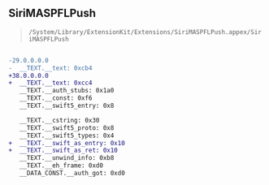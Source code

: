 ## SiriMASPFLPush

> `/System/Library/ExtensionKit/Extensions/SiriMASPFLPush.appex/SiriMASPFLPush`

```diff

-29.0.0.0.0
-  __TEXT.__text: 0xcb4
+38.0.0.0.0
+  __TEXT.__text: 0xcc4
   __TEXT.__auth_stubs: 0x1a0
   __TEXT.__const: 0xf6
   __TEXT.__swift5_entry: 0x8

   __TEXT.__cstring: 0x30
   __TEXT.__swift5_proto: 0x8
   __TEXT.__swift5_types: 0x4
+  __TEXT.__swift_as_entry: 0x10
+  __TEXT.__swift_as_ret: 0x10
   __TEXT.__unwind_info: 0xb8
   __TEXT.__eh_frame: 0xd0
   __DATA_CONST.__auth_got: 0xd0

```
